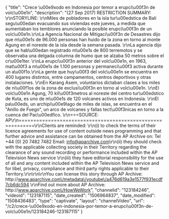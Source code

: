 {
    "title": "Crece \u00e9xodo en Indonesia por temor a erupci\u00f3n de volc\u00e1n",
    "description": "(27 Sep 2017) RESTRICTION SUMMARY: \r\nSTORYLINE: \r\nMiles de pobladores en la isla tur\u00edstica de Bali segu\u00edan evacuando sus viviendas este jueves, a medida que aumentaban los temblores anunciando la posible erupci\u00f3n de un volc\u00e1n.\r\nLa Agencia Nacional de Mitigaci\u00f3n de Desastres dijo que m\u00e1s de 96.000 personas han huido de la zona en torno al monte Agung en el noreste de la isla desde la semana pasada. \r\nLa agencia dijo que se hab\u00edan registrado m\u00e1s de 800 terremotos y se observaba una delgada columna de humo que se alzaba 50 metros sobre el cr\u00e1ter. \r\nLa erupci\u00f3n anterior del volc\u00e1n, en 1963, mat\u00f3 a m\u00e1s de 1.100 personas y permaneci\u00f3 activa durante un a\u00f1o.\r\nLa gente que huy\u00f3 del volc\u00e1n se encuentra en 400 lugares distintos, entre campamentos, centros deportivos y otras instalaciones. \r\nEn Karang Asem, voluntarios dictaban clases a los miles de ni\u00f1os de la zona de exclusi\u00f3n en torno al volc\u00e1n. \r\nEl volc\u00e1n Agung, 70 kil\u00f3metros al noreste del centro tur\u00edstico de Kuta, es uno de m\u00e1s de 120 volcanes activos en Indonesia. \r\nEl pa\u00eds, un archipi\u00e9lago de miles de islas, se encuentra en el \"Anillo de Fuego\", un arco de volcanes y fallas tect\u00f3nicas en torno a la cuenca del Pac\u00edfico. \r\n===SOURCE: AP\r\n===========================================================\r\nClients are reminded: \r\n(i) to check the terms of their licence agreements for use of content outside news programming and that further advice and assistance can be obtained from the AP Archive on: Tel +44 (0) 20 7482 7482 Email: info@aparchive.com\r\n(ii) they should check with the applicable collecting society in their Territory regarding the clearance of any sound recording or performance included within the AP Television News service \r\n(iii) they have editorial responsibility for the use of all and any content included within the AP Television News service and for libel, privacy, compliance and third party rights applicable to their Territory.\r\n\r\n\r\nYou can license this story through AP Archive: http:\/\/www.aparchive.com\/metadata\/youtube\/a476d619a3e1577f931ecdf7cb6dc594 \r\nFind out more about AP Archive: http:\/\/www.aparchive.com\/HowWeWork",
    "channelid": "123184246",
    "videoid": "123187115",
    "date_created": "1506964837",
    "date_modified": "1508436483",
    "type": "captivate",
    "layout": "channelVideo",
    "url": "\/c2\/crece-\u00e9xodo-en-indonesia-por-temor-a-erupci\u00f3n-de-volc\u00e1n\/123184246-123187115"
}